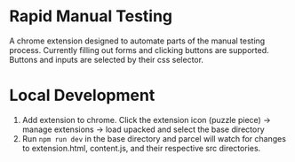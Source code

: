 # Rapid Manual Testing

A chrome extension designed to automate parts of the manual testing process. Currently filling out forms and clicking buttons are supported. Buttons and inputs are selected by their css selector.

# Local Development

1. Add extension to chrome. Click the extension icon (puzzle piece) -> manage extensions -> load upacked and select the base directory
2. Run `npm run dev` in the base directory and parcel will watch for changes to extension.html, content.js, and their respective src directories.
